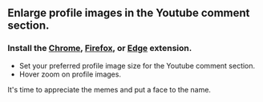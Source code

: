 ## Enlarge profile images in the Youtube comment section. 

### Install the [Chrome](https://chrome.google.com/webstore/detail/pmloeageofhljhdedpfpppjbjblbncbc), [Firefox](https://addons.mozilla.org/firefox/addon/enlarge-youtube-profile-images/), or [Edge](https://microsoftedge.microsoft.com/addons/detail/jmfhjdbimgifpninelaalcjakobegjfp) extension. 

- Set your preferred profile image size for the Youtube comment section.
- Hover zoom on profile images. 

It's time to appreciate the memes and put a face to the name. 
